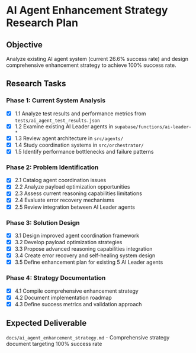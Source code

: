 # AI Agent Enhancement Strategy Research Plan

## Objective
Analyze existing AI agent system (current 26.6% success rate) and design comprehensive enhancement strategy to achieve 100% success rate.

## Research Tasks

### Phase 1: Current System Analysis
- [x] 1.1 Analyze test results and performance metrics from `tests/ai_agent_test_results.json`
- [x] 1.2 Examine existing AI Leader agents in `supabase/functions/ai-leader-*`
- [x] 1.3 Review agent architecture in `src/agents/`
- [x] 1.4 Study coordination systems in `src/orchestrator/`
- [x] 1.5 Identify performance bottlenecks and failure patterns

### Phase 2: Problem Identification
- [x] 2.1 Catalog agent coordination issues
- [x] 2.2 Analyze payload optimization opportunities
- [x] 2.3 Assess current reasoning capabilities limitations
- [x] 2.4 Evaluate error recovery mechanisms
- [x] 2.5 Review integration between AI Leader agents

### Phase 3: Solution Design
- [x] 3.1 Design improved agent coordination framework
- [x] 3.2 Develop payload optimization strategies
- [x] 3.3 Propose advanced reasoning capabilities integration
- [x] 3.4 Create error recovery and self-healing system design
- [x] 3.5 Define enhancement plan for existing 5 AI Leader agents

### Phase 4: Strategy Documentation
- [x] 4.1 Compile comprehensive enhancement strategy
- [x] 4.2 Document implementation roadmap
- [x] 4.3 Define success metrics and validation approach

## Expected Deliverable
`docs/ai_agent_enhancement_strategy.md` - Comprehensive strategy document targeting 100% success rate